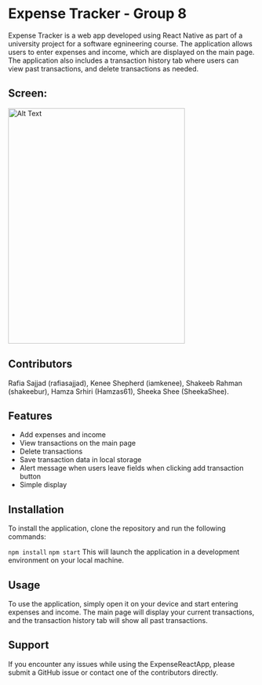 # Expense Tracker - Group 8

Expense Tracker is a web app developed using React Native as part of a university project for a software egnineering course. The application allows users to enter expenses and income, which are displayed on the main page. The application also includes a transaction history tab where users can view past transactions, and delete transactions as needed.
## Screen:
<img src="https://i.imgur.com/v6uHStV.png" alt="Alt Text" width="360" height="480">

## Contributors
Rafia Sajjad (rafiasajjad), Kenee Shepherd (iamkenee), Shakeeb Rahman (shakeebur), Hamza Srhiri (Hamzas61), Sheeka Shee (SheekaShee).

## Features
- Add expenses and income
- View transactions on the main page
- Delete transactions
- Save transaction data in local storage
- Alert message when users leave fields when clicking add transaction button
- Simple display

## Installation
To install the application, clone the repository and run the following commands:

`npm install`
`npm start`
This will launch the application in a development environment on your local machine.

## Usage
To use the application, simply open it on your device and start entering expenses and income. The main page will display your current transactions, and the transaction history tab will show all past transactions. 

## Support
If you encounter any issues while using the ExpenseReactApp, please submit a GitHub issue or contact one of the contributors directly.





